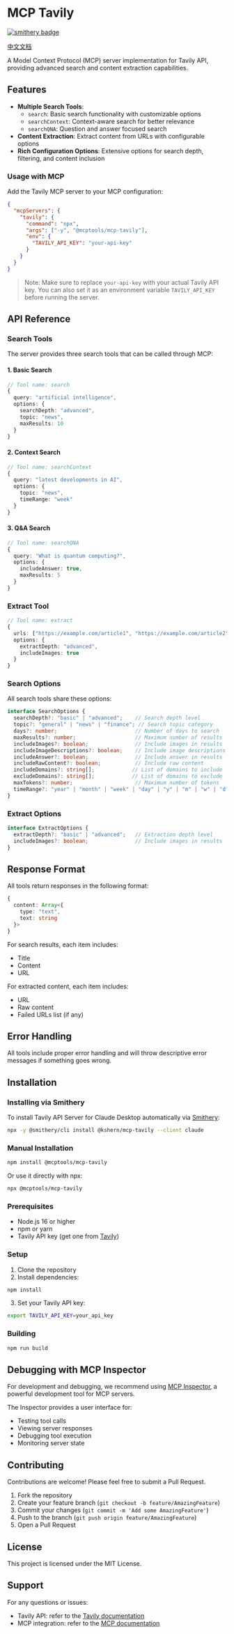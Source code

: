 # MCP Tavily

[![smithery badge](https://smithery.ai/badge/@kshern/mcp-tavily)](https://smithery.ai/server/@kshern/mcp-tavily)

[中文文档](./readme.zh-CN.md)

A Model Context Protocol (MCP) server implementation for Tavily API, providing advanced search and content extraction capabilities.

## Features

- **Multiple Search Tools**:
  - `search`: Basic search functionality with customizable options
  - `searchContext`: Context-aware search for better relevance
  - `searchQNA`: Question and answer focused search
- **Content Extraction**: Extract content from URLs with configurable options
- **Rich Configuration Options**: Extensive options for search depth, filtering, and content inclusion


### Usage with MCP

Add the Tavily MCP server to your MCP configuration:

```json
{
  "mcpServers": {
    "tavily": {
      "command": "npx",
      "args": ["-y", "@mcptools/mcp-tavily"],
      "env": {
        "TAVILY_API_KEY": "your-api-key"
      }
    }
  }
}
```

> Note: Make sure to replace `your-api-key` with your actual Tavily API key. You can also set it as an environment variable `TAVILY_API_KEY` before running the server.

## API Reference

### Search Tools

The server provides three search tools that can be called through MCP:

#### 1. Basic Search
```typescript
// Tool name: search
{
  query: "artificial intelligence",
  options: {
    searchDepth: "advanced",
    topic: "news",
    maxResults: 10
  }
}
```

#### 2. Context Search
```typescript
// Tool name: searchContext
{
  query: "latest developments in AI",
  options: {
    topic: "news",
    timeRange: "week"
  }
}
```

#### 3. Q&A Search
```typescript
// Tool name: searchQNA
{
  query: "What is quantum computing?",
  options: {
    includeAnswer: true,
    maxResults: 5
  }
}
```

### Extract Tool

```typescript
// Tool name: extract
{
  urls: ["https://example.com/article1", "https://example.com/article2"],
  options: {
    extractDepth: "advanced",
    includeImages: true
  }
}
```

### Search Options

All search tools share these options:

```typescript
interface SearchOptions {
  searchDepth?: "basic" | "advanced";    // Search depth level
  topic?: "general" | "news" | "finance"; // Search topic category
  days?: number;                         // Number of days to search
  maxResults?: number;                   // Maximum number of results
  includeImages?: boolean;               // Include images in results
  includeImageDescriptions?: boolean;    // Include image descriptions
  includeAnswer?: boolean;               // Include answer in results
  includeRawContent?: boolean;           // Include raw content
  includeDomains?: string[];            // List of domains to include
  excludeDomains?: string[];            // List of domains to exclude
  maxTokens?: number;                    // Maximum number of tokens
  timeRange?: "year" | "month" | "week" | "day" | "y" | "m" | "w" | "d"; // Time range for search
}
```

### Extract Options

```typescript
interface ExtractOptions {
  extractDepth?: "basic" | "advanced";   // Extraction depth level
  includeImages?: boolean;               // Include images in results
}
```

## Response Format

All tools return responses in the following format:

```typescript
{
  content: Array<{
    type: "text",
    text: string
  }>
}
```

For search results, each item includes:
- Title
- Content
- URL

For extracted content, each item includes:
- URL
- Raw content
- Failed URLs list (if any)

## Error Handling

All tools include proper error handling and will throw descriptive error messages if something goes wrong.

## Installation

### Installing via Smithery

To install Tavily API Server for Claude Desktop automatically via [Smithery](https://smithery.ai/server/@kshern/mcp-tavily):

```bash
npx -y @smithery/cli install @kshern/mcp-tavily --client claude
```

### Manual Installation
```bash
npm install @mcptools/mcp-tavily
```

Or use it directly with npx:

```bash
npx @mcptools/mcp-tavily
```



### Prerequisites

- Node.js 16 or higher
- npm or yarn
- Tavily API key (get one from [Tavily](https://tavily.com))

### Setup

1. Clone the repository
2. Install dependencies:
```bash
npm install
```
3. Set your Tavily API key:
```bash
export TAVILY_API_KEY=your_api_key
```


### Building

```bash
npm run build
```

## Debugging with MCP Inspector

For development and debugging, we recommend using [MCP Inspector](https://github.com/modelcontextprotocol/inspector), a powerful development tool for MCP servers.


The Inspector provides a user interface for:
- Testing tool calls
- Viewing server responses
- Debugging tool execution
- Monitoring server state

## Contributing

Contributions are welcome! Please feel free to submit a Pull Request.

1. Fork the repository
2. Create your feature branch (`git checkout -b feature/AmazingFeature`)
3. Commit your changes (`git commit -m 'Add some AmazingFeature'`)
4. Push to the branch (`git push origin feature/AmazingFeature`)
5. Open a Pull Request

## License

This project is licensed under the MIT License.

## Support

For any questions or issues:
- Tavily API: refer to the [Tavily documentation](https://docs.tavily.com/)
- MCP integration: refer to the [MCP documentation](https://modelcontextprotocol.io//)